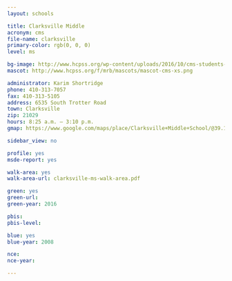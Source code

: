 ```yaml
---
layout: schools

title: Clarksville Middle
acronym: cms
file-name: clarksville
primary-color: rgb(0, 0, 0)
level: ms

bg-image: http://www.hcpss.org/wp-content/uploads/2016/10/cms-students-google-no-logos.jpg
mascot: http://www.hcpss.org/f/mrb/mascots/mascot-cms-xs.png

administrator: Karim Shortridge
phone: 410-313-7057
fax: 410-313-5105
address: 6535 South Trotter Road
town: Clarksville
zip: 21029
hours: 8:25 a.m. – 3:10 p.m.
gmap: https://www.google.com/maps/place/Clarksville+Middle+School/@39.1901808,-76.9268525,16.51z/data=!4m2!3m1!1s0x89b7d92e05ef997d:0x52eb5101f5d3cb2?hl=en

sidebar_view: no

profile: yes
msde-report: yes

walk-area: yes
walk-area-url: clarksville-ms-walk-area.pdf

green: yes
green-url:
green-year: 2016

pbis:
pbis-level:

blue: yes
blue-year: 2008 

nce:
nce-year:

---
```

